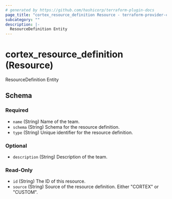 ```yaml
---
# generated by https://github.com/hashicorp/terraform-plugin-docs
page_title: "cortex_resource_definition Resource - terraform-provider-cortex"
subcategory: ""
description: |-
  ResourceDefinition Entity
---
```


# cortex_resource_definition (Resource)

ResourceDefinition Entity



<!-- schema generated by tfplugindocs -->
## Schema

### Required

- `name` (String) Name of the team.
- `schema` (String) Schema for the resource definition.
- `type` (String) Unique identifier for the resource definition.

### Optional

- `description` (String) Description of the team.

### Read-Only

- `id` (String) The ID of this resource.
- `source` (String) Source of the resource definition. Either "CORTEX" or "CUSTOM".
